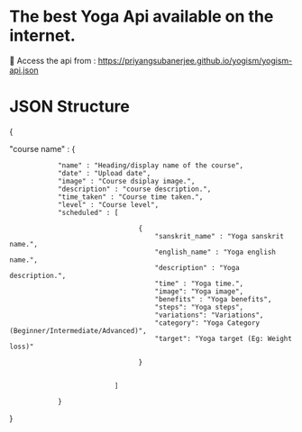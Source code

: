 # The best Yoga Api available on the internet.

🚀 Access the api from : https://priyangsubanerjee.github.io/yogism/yogism-api.json

# JSON Structure

{

"course name" : {

                "name" : "Heading/display name of the course",
                "date" : "Upload date",
                "image" : "Course dsiplay image.",
                "description" : "course description.",
                "time_taken" : "Course time taken.",
                "level" : "Course level",
                "scheduled" : [
                
                                    {
                                        "sanskrit_name" : "Yoga sanskrit name.",
                                        "english_name" : "Yoga english name.",
                                        "description" : "Yoga description.",
                                        "time" : "Yoga time.",
                                        "image": "Yoga image",
                                        "benefits" : "Yoga benefits",
                                        "steps": "Yoga steps",
                                        "variations": "Variations",
                                        "category": "Yoga Category (Beginner/Intermediate/Advanced)",
                                        "target": "Yoga target (Eg: Weight loss)"

                                    }
                
                              
                              ]

                }

}
